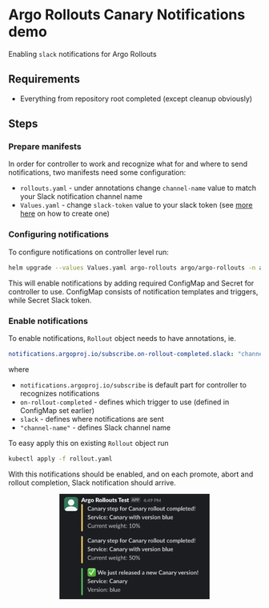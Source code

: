 # Argo Rollouts Canary Notifications demo

Enabling `slack` notifications for Argo Rollouts

## Requirements

- Everything from repository root completed (except cleanup obviously)

## Steps

### Prepare manifests

In order for controller to work and recognize what for and where to send notifications, two manifests need some configuration:
- `rollouts.yaml` - under annotations change `channel-name` value to match your Slack notification channel name
- `Values.yaml` - change `slack-token` value to your slack token (see [more here](https://argoproj.github.io/argo-rollouts/generated/notification-services/slack/#configuration) on how to create one)

### Configuring notifications

To configure notifications on controller level run:
```bash
helm upgrade --values Values.yaml argo-rollouts argo/argo-rollouts -n argo-rollouts
```
This will enable notifications by adding required ConfigMap and Secret for controller to use. ConfigMap consists of notification templates and triggers, while Secret Slack token.

### Enable notifications

To enable notifications, `Rollout` object needs to have annotations, ie.
```yaml
notifications.argoproj.io/subscribe.on-rollout-completed.slack: "channel-name" 
```
where
- `notifications.argoproj.io/subscribe` is default part for controller to recognizes notifications
- `on-rollout-completed` - defines which trigger to use (defined in ConfigMap set earlier)
- `slack` - defines where notifications are sent
- `"channel-name"` - defines Slack channel name

To easy apply this on existing `Rollout` object run
```bash
kubectl apply -f rollout.yaml
```
With this notifications should be enabled, and on each promote, abort and rollout completion, Slack notification should arrive.

<p align="center">
<img src="pics/notification-in-slack.png" alt="Notification in Slack" width="300"/>
</p>